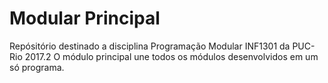 # Modular Principal

Repósitório destinado a disciplina Programação Modular INF1301  da PUC-Rio 2017.2
O módulo principal une todos os módulos desenvolvidos em um só programa.
